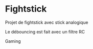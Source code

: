 # Fightstick
Projet de fightstick avec stick analogique

Le débouncing est fait avec un filtre RC

Gaming

